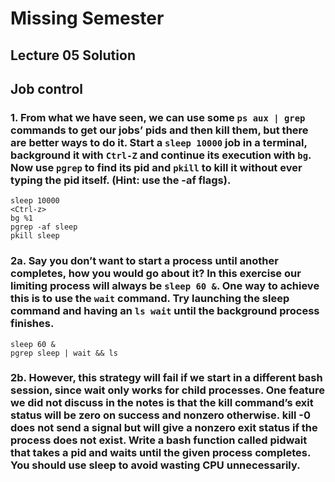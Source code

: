 # Missing Semester

## Lecture 05 Solution 

## Job control

### 1. From what we have seen, we can use some ```ps aux | grep``` commands to get our jobs’ pids and then kill them, but there are better ways to do it. Start a ```sleep 10000``` job in a terminal, background it with ```Ctrl-Z``` and continue its execution with ```bg```. Now use ```pgrep``` to find its pid and ```pkill``` to kill it without ever typing the pid itself. (Hint: use the -af flags).

```
sleep 10000
<Ctrl-z>
bg %1
pgrep -af sleep
pkill sleep
```

### 2a. Say you don’t want to start a process until another completes, how you would go about it? In this exercise our limiting process will always be ```sleep 60 &```. One way to achieve this is to use the ```wait``` command. Try launching the sleep command and having an ```ls wait``` until the background process finishes.

```
sleep 60 &
pgrep sleep | wait && ls
```

### 2b. However, this strategy will fail if we start in a different bash session, since wait only works for child processes. One feature we did not discuss in the notes is that the kill command’s exit status will be zero on success and nonzero otherwise. kill -0 does not send a signal but will give a nonzero exit status if the process does not exist. Write a bash function called pidwait that takes a pid and waits until the given process completes. You should use sleep to avoid wasting CPU unnecessarily.